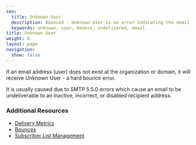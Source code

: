 ```yaml
---
seo:
  title: Unknown User
  description: Bounced - Unknown User is an error indicating the email address does not exist.
  keywords: unknown, user, bounce, undelivered, email
title: Unknown User
weight: 0
layout: page
navigation:
  show: false
---
```


If an email address (user) does not exist at the organization or domain, it will receive Unknown User - a hard bounce error.

It is usually caused due to SMTP 5.5.0 errors which cause an email to be undeliverable to an inactive, incorrect, or disabled recipient address.

 ### 	Additional Resources
* [Delivery Metrics]({{root_url}}/knowledge-center/analytics-and-reporting/stats-overview/)
* [Bounces]({{root_url}}/glossary/bounces/)
* [Subscriber List Management]({{root_url}}/glossary/subscriber-list-management/)
